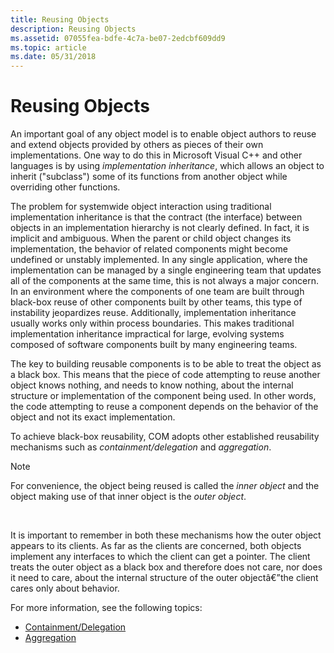 ```yaml
---
title: Reusing Objects
description: Reusing Objects
ms.assetid: 07055fea-bdfe-4c7a-be07-2edcbf609dd9
ms.topic: article
ms.date: 05/31/2018
---
```


# Reusing Objects

An important goal of any object model is to enable object authors to reuse and extend objects provided by others as pieces of their own implementations. One way to do this in Microsoft Visual C++ and other languages is by using *implementation inheritance*, which allows an object to inherit ("subclass") some of its functions from another object while overriding other functions.

The problem for systemwide object interaction using traditional implementation inheritance is that the contract (the interface) between objects in an implementation hierarchy is not clearly defined. In fact, it is implicit and ambiguous. When the parent or child object changes its implementation, the behavior of related components might become undefined or unstably implemented. In any single application, where the implementation can be managed by a single engineering team that updates all of the components at the same time, this is not always a major concern. In an environment where the components of one team are built through black-box reuse of other components built by other teams, this type of instability jeopardizes reuse. Additionally, implementation inheritance usually works only within process boundaries. This makes traditional implementation inheritance impractical for large, evolving systems composed of software components built by many engineering teams.

The key to building reusable components is to be able to treat the object as a black box. This means that the piece of code attempting to reuse another object knows nothing, and needs to know nothing, about the internal structure or implementation of the component being used. In other words, the code attempting to reuse a component depends on the behavior of the object and not its exact implementation.

To achieve black-box reusability, COM adopts other established reusability mechanisms such as *containment/delegation* and *aggregation*.

> [!Note]  
> For convenience, the object being reused is called the *inner object* and the object making use of that inner object is the *outer object*.

 

It is important to remember in both these mechanisms how the outer object appears to its clients. As far as the clients are concerned, both objects implement any interfaces to which the client can get a pointer. The client treats the outer object as a black box and therefore does not care, nor does it need to care, about the internal structure of the outer objectâ€”the client cares only about behavior.

For more information, see the following topics:

-   [Containment/Delegation](containment-delegation.md)
-   [Aggregation](aggregation.md)

 

 




